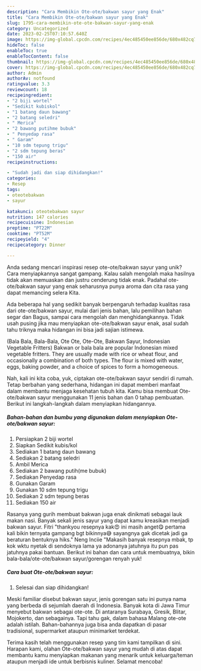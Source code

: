 ```yaml
---
description: "Cara Membikin Ote-ote/bakwan sayur yang Enak"
title: "Cara Membikin Ote-ote/bakwan sayur yang Enak"
slug: 1795-cara-membikin-ote-ote-bakwan-sayur-yang-enak
category: Uncategorized
date: 2023-02-25T07:10:57.640Z
image: https://img-global.cpcdn.com/recipes/4ec485450ee856de/680x482cq70/ote-otebakwan-sayur-foto-resep-utama.jpg
hideToc: false
enableToc: true
enableTocContent: false
thumbnail: https://img-global.cpcdn.com/recipes/4ec485450ee856de/680x482cq70/ote-otebakwan-sayur-foto-resep-utama.jpg
cover: https://img-global.cpcdn.com/recipes/4ec485450ee856de/680x482cq70/ote-otebakwan-sayur-foto-resep-utama.jpg
author: Admin
authorAv: notfound
ratingvalue: 3.3
reviewcount: 18
recipeingredient:
- "2 biji wortel"
- "Sedikit kubiskol"
- "1 batang daun bawang"
- "2 batang seledri"
- " Merica"
- "2 bawang putihme bubuk"
- " Penyedap rasa"
- " Garam"
- "10 sdm tepung trigu"
- "2 sdm tepung beras"
- "150 air"
recipeinstructions:

- "Sudah jadi dan siap dihidangkan!"
categories:
- Resep
tags:
- oteotebakwan
- sayur

katakunci: oteotebakwan sayur 
nutrition: 147 calories
recipecuisine: Indonesian
preptime: "PT22M"
cooktime: "PT52M"
recipeyield: "4"
recipecategory: Dinner

---
```





Anda sedang mencari inspirasi resep ote-ote/bakwan sayur yang unik? Cara menyiapkannya sangat gampang. Kalau salah mengolah maka hasilnya tidak akan memuaskan dan justru cenderung tidak enak. Padahal ote-ote/bakwan sayur yang enak seharusnya punya aroma dan cita rasa yang dapat memancing selera Kita.





Ada beberapa hal yang sedikit banyak berpengaruh terhadap kualitas rasa dari ote-ote/bakwan sayur, mulai dari jenis bahan, lalu pemilihan bahan segar dan Bagus, sampai cara mengolah dan menghidangkannya. Tidak usah pusing jika mau menyiapkan ote-ote/bakwan sayur enak,      asal sudah tahu triknya maka hidangan ini bisa jadi sajian istimewa.














(Bala Bala, Bala-Bala, Ote Ote, Ote-Ote, Bakwan Sayur, Indonesian Vegetable Fritters) Bakwan or bala bala are popular Indonesian mixed vegetable fritters. They are usually made with rice or wheat flour, and occasionally a combination of both types. The flour is mixed with water, eggs, baking powder, and a choice of spices to form a homogeneous.






Nah, kali ini kita coba, yuk, ciptakan ote-ote/bakwan sayur sendiri di rumah. Tetap berbahan yang sederhana, hidangan ini dapat memberi manfaat dalam membantu menjaga kesehatan tubuh kita. Kamu bisa membuat Ote-ote/bakwan sayur menggunakan 11 jenis bahan dan 0 tahap pembuatan. Berikut ini langkah-langkah dalam menyiapkan hidangannya.

<!--inarticleads1-->

##### Bahan-bahan dan bumbu yang digunakan dalam menyiapkan Ote-ote/bakwan sayur:

1. Persiapkan 2 biji wortel
1. Siapkan Sedikit kubis/kol
1. Sediakan 1 batang daun bawang
1. Sediakan 2 batang seledri
1. Ambil  Merica
1. Sediakan 2 bawang putih(me bubuk)
1. Sediakan  Penyedap rasa
1. Gunakan  Garam
1. Gunakan 10 sdm tepung trigu
1. Sediakan 2 sdm tepung beras
1. Sediakan 150 air


Rasanya yang gurih membuat bakwan juga enak dinikmati sebagai lauk makan nasi. Banyak sekali jenis sayur yang dapat kamu kreasikan menjadi bakwan sayur. Fitri &#34;thankyou resepnya kak😍 ini masih anget😋 pertama kali bikin ternyata gampang bgt bikinnya😅 sayangnya gak dicetak jadi ga beraturan bentuknya hiks.&#34; Neng Inciie &#34;Makasih banyak resepnya mbak, tp kok wktu nyetak di sendoknya lama ya adonanya jatuhnya itu pun pas jatuhnya pakai bantuan. Berikut ini bahan dan cara untuk membuatnya, bikin bala-bala/ote-ote/bakwan sayur/gorengan renyah yuk! 

<!--inarticleads2-->

##### Cara buat Ote-ote/bakwan sayur:


1. Selesai dan siap dihidangkan!

Meski familiar disebut bakwan sayur, jenis gorengan satu ini punya nama yang berbeda di sejumlah daerah di Indonesia. Banyak kota di Jawa Timur menyebut bakwan sebagai ote-ote. Di antaranya Surabaya, Gresik, Blitar, Mojokerto, dan sebagainya. Tapi tahu gak, dalam bahasa Malang ote-ote adalah istilah. Bahan-bahannya juga bisa anda dapatkan di pasar tradisional, supermarket ataupun minimarket terdekat. 

Terima kasih telah menggunakan resep yang tim kami tampilkan di sini. Harapan kami, olahan Ote-ote/bakwan sayur yang mudah di atas dapat membantu kamu menyiapkan makanan yang menarik untuk keluarga/teman ataupun menjadi ide untuk berbisnis kuliner. Selamat mencoba!
